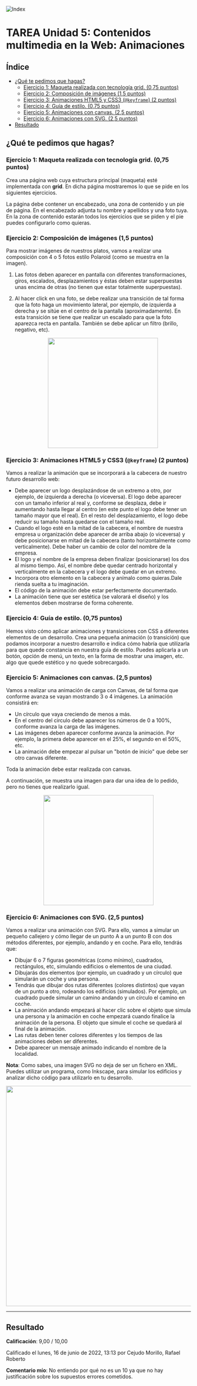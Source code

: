 ![Index](docs/index.png)

# TAREA Unidad 5: Contenidos multimedia en la Web: Animaciones

## Índice

- [¿Qué te pedimos que hagas?](#qué-te-pedimos-que-hagas)
	- [Ejercicio 1: Maqueta realizada con tecnología grid. (0,75 puntos)](#ejercicio-1-maqueta-realizada-con-tecnología-grid-075-puntos)
	- [Ejercicio 2: Composición de imágenes (1,5 puntos)](#ejercicio-2-composición-de-imágenes-15-puntos)
	- [Ejercicio 3: Animaciones HTML5 y CSS3 (`@keyframe`) (2 puntos)](#ejercicio-3-animaciones-html5-y-css3-keyframe-2-puntos)
	- [Ejercicio 4: Guía de estilo. (0,75 puntos)](#ejercicio-4-guía-de-estilo-075-puntos)
	- [Ejercicio 5: Animaciones con canvas. (2,5 puntos)](#ejercicio-5-animaciones-con-canvas-25-puntos)
	- [Ejercicio 6: Animaciones con SVG. (2,5 puntos)](#ejercicio-6-animaciones-con-svg-25-puntos)
- [Resultado](#resultado)


## ¿Qué te pedimos que hagas?

### Ejercicio 1: Maqueta realizada con tecnología grid. (0,75 puntos)

Crea una página web cuya estructura principal (maqueta) esté implementada con **grid**. En dicha página mostraremos lo que se pide en los siguientes ejercicios.

La página debe contener un encabezado, una zona de contenido y un pie de página. En el encabezado adjunta tu nombre y apellidos y una foto tuya. En la zona de contenido estarán todos los ejercicios que se piden y el pie puedes configurarlo como quieras.

### Ejercicio 2: Composición de imágenes (1,5 puntos)

Para mostrar imágenes de nuestros platos, vamos a realizar una composición con 4 o 5 fotos estilo Polaroid (como se muestra en la imagen).

1. Las fotos deben aparecer en pantalla con diferentes transformaciones, giros, escalados, desplazamientos y éstas deben estar superpuestas unas encima de otras (no tienen que estar totalmente superpuestas).
2. Al hacer click en una foto, se debe realizar una transición de tal forma que la foto haga un movimiento lateral, por ejemplo, de izquierda a derecha y se sitúe en el centro de la pantalla (aproximadamente). En esta transición se tiene que realizar un escalado para que la foto aparezca recta en pantalla. También se debe aplicar un filtro (brillo, negativo, etc).

	<div align="center">
		<img src="./docs/ejercicio2.png" height="300">
	</div>

### Ejercicio 3: Animaciones HTML5 y CSS3 (`@keyframe`) (2 puntos)

Vamos a realizar la animación que se incorporará a la cabecera de nuestro futuro desarrollo web:
- Debe aparecer un logo desplazándose de un extremo a otro, por ejemplo, de izquierda a derecha (o viceversa). El logo debe aparecer con un tamaño inferior al real y, conforme se desplaza, debe ir aumentando hasta llegar al centro (en este punto el logo debe tener un tamaño mayor que el real). En el resto del desplazamiento, el logo debe reducir su tamaño hasta quedarse con el tamaño real.
- Cuando el logo esté en la mitad de la cabecera, el nombre de nuestra empresa u organización debe aparecer de arriba abajo (o viceversa) y debe posicionarse en mitad de la cabecera (tanto horizontalmente como verticalmente). Debe haber un cambio de color del nombre de la empresa.
- El logo y el nombre de la empresa deben finalizar (posicionarse) los dos al mismo tiempo. Así, el nombre debe quedar centrado horizontal y verticalmente en la cabecera y el logo debe quedar en un extremo.
- Incorpora otro elemento en la cabecera y anímalo como quieras.Dale rienda suelta a tu imaginación.
- El código de la animación debe estar perfectamente documentado.
- La animación tiene que ser estética (se valorará el diseño) y los elementos deben mostrarse de forma coherente.

### Ejercicio 4: Guía de estilo. (0,75 puntos)

Hemos visto cómo aplicar animaciones y transiciones con CSS a diferentes elementos de un desarrollo. Crea una pequeña animación (o transición) que podamos incorporar a nuestro desarrollo e indica cómo habría que utilizarla para que quede constancia en nuestra guía de estilo. Puedes aplicarla a un botón, opción de menú, un texto, en la forma de mostrar una imagen, etc. algo que quede estético y no quede sobrecargado.

### Ejercicio 5: Animaciones con canvas. (2,5 puntos)

Vamos a realizar una animación de carga con Canvas, de tal forma que conforme avanza se vayan mostrando 3 o 4 imágenes. La animación consistirá en:
		
- Un círculo que vaya creciendo de menos a más.</li>
- En el centro del circulo debe aparecer los números de 0 a 100%, conforme avanza la carga de las imágenes.
- Las imágenes deben aparecer conforme avanza la animación. Por ejemplo, la primera debe aparecer en el 25%, el segundo en el 50%, etc.
- La animación debe empezar al pulsar un "botón de inicio" que debe ser otro canvas diferente.

Toda la animación debe estar realizada con canvas.

A continuación, se muestra una imagen para dar una idea de lo pedido, pero no tienes que realizarlo igual.

<div align="center">
	<img src="./docs/ejercicio4.png" height="300">
</div>

### Ejercicio 6: Animaciones con SVG. (2,5 puntos)

Vamos a realizar una animación con SVG. Para ello, vamos a simular un pequeño callejero y cómo llegar de un punto A a un punto B con dos métodos diferentes, por ejemplo, andando y en coche. Para ello, tendrás que:

- Dibujar 6 o 7 figuras geométricas (como mínimo), cuadrados, rectángulos, etc, simulando edificios o elementos de una ciudad.
- Dibujarás dos elementos (por ejemplo, un cuadrado y un círculo) que simularán un coche y una persona.
- Tendrás que dibujar dos rutas diferentes (colores distintos) que vayan de un punto a otro, rodeando los edificios (simulados). Por ejemplo, un cuadrado puede simular un camino andando y un círculo el camino en coche.
- La animación andando empezará al hacer clic sobre el objeto que simula una persona y la animación en coche empezará cuando finalice la animación de la persona. El objeto que simule el coche se quedará al final de la animación.
- Las rutas deben tener colores diferentes y los tiempos de las animaciones deben ser diferentes.
- Debe aparecer un mensaje animado indicando el nombre de la localidad.

**Nota**: Como sabes, una imagen SVG no deja de ser un fichero en XML. Puedes utilizar un programa, como Inkscape, para simular los edificios y analizar dicho código para utilizarlo en tu desarrollo.

<div align="center">
	<img src="./docs/ejercicio6.png" height="600">
</div>

---

## Resultado

**Calificación**: 9,00 / 10,00

Calificado el lunes, 16 de junio de 2022, 13:13 por	Cejudo Morillo, Rafael Roberto

**Comentario mío**: No entiendo por qué no es un 10 ya que no hay justificación sobre los supuestos errores cometidos.